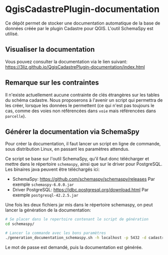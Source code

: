 # QgisCadastrePlugin-documentation

Ce dépôt permet de stocker une documentation automatique de la base de données créée par le plugin Cadastre pour QGIS.
L'outil SchemaSpy est utilisé.

## Visualiser la documentation

Vous pouvez consulter la documentation via le lien suivant: https://3liz.github.io/QgisCadastrePlugin-documentation/index.html

## Remarque sur les contraintes

Il n'existe actuellement aucune contrainte de clés étrangères sur les tables du schéma cadastre. Nous proposerons à l'avenir un script qui permettra de les créer, lorsque les données le permettent (ce qui n'est pas toujours le cas, comme des voies non référencées dans `voie` mais référencées dans `parcelle`).

## Générer la documentation via SchemaSpy

Pour créer la documentation, il faut lancer un script en ligne de commande, sous distribution Linux, en passant les paramètres attendus.

Ce script se base sur l'outil SchemaSpy, qu'il faut donc télécharger et mettre dans le répertoire `schemaspy`, ainsi que sur le driver pour PostgreSQL.
Les binaires java peuvent être téléchargés ici:

* SchemaSpy: https://github.com/schemaspy/schemaspy/releases Par exemple `schemaspy-6.0.0.jar`
* Driver PostgreSQL: https://jdbc.postgresql.org/download.html Par exemple `postgresql-42.2.5.jar`

Une fois les deux fichiers jar mis dans le répertoire schemaspy, on peut lancer la génération de la documentation:

```bash
# Se placer dans le repertoire contenant le script de génération
cd schemaspy/

# Lancer la commande avec les bons paramètres
./generation_documentation_schemaspy.sh -h localhost -p 5432 -d cadastre -u cadastre -s schema_cadastre -o "../docs"
```

Le mot de passe est demandé, puis la documentation est générée.



